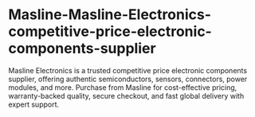 # Masline-Masline-Electronics-competitive-price-electronic-components-supplier
Masline Electronics is a trusted competitive price electronic components supplier, offering authentic semiconductors, sensors, connectors, power modules, and more. Purchase from Masline for cost-effective pricing, warranty-backed quality, secure checkout, and fast global delivery with expert support.
